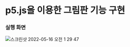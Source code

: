# p5.js을 이용한 그림판 기능 구현
<h3> 실행 화면</h3>

![스크린샷 2022-05-16 오전 1 29 47](https://user-images.githubusercontent.com/64454313/168483378-339192de-d4be-49af-8a51-b6701a134cf0.png)
